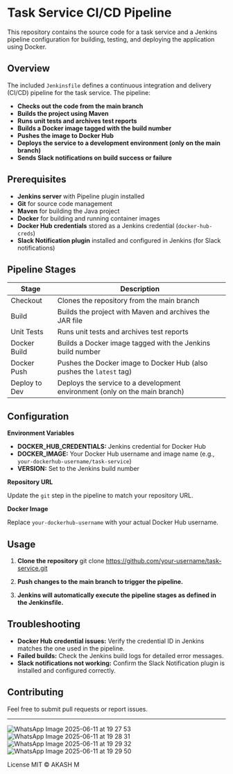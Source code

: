 # Task Service CI/CD Pipeline

This repository contains the source code for a task service and a Jenkins pipeline configuration for building, testing, and deploying the application using Docker.

## Overview

The included `Jenkinsfile` defines a continuous integration and delivery (CI/CD) pipeline for the task service. The pipeline:

- **Checks out the code from the main branch**
- **Builds the project using Maven**
- **Runs unit tests and archives test reports**
- **Builds a Docker image tagged with the build number**
- **Pushes the image to Docker Hub**
- **Deploys the service to a development environment (only on the main branch)**
- **Sends Slack notifications on build success or failure**

## Prerequisites

- **Jenkins server** with Pipeline plugin installed
- **Git** for source code management
- **Maven** for building the Java project
- **Docker** for building and running container images
- **Docker Hub credentials** stored as a Jenkins credential (`docker-hub-creds`)
- **Slack Notification plugin** installed and configured in Jenkins (for Slack notifications)

## Pipeline Stages

| Stage            | Description                                                                 |
|------------------|-----------------------------------------------------------------------------|
| Checkout         | Clones the repository from the main branch                                  |
| Build            | Builds the project with Maven and archives the JAR file                     |
| Unit Tests       | Runs unit tests and archives test reports                                   |
| Docker Build     | Builds a Docker image tagged with the Jenkins build number                  |
| Docker Push      | Pushes the Docker image to Docker Hub (also pushes the `latest` tag)        |
| Deploy to Dev    | Deploys the service to a development environment (only on the main branch)  |

## Configuration

**Environment Variables**

- **DOCKER_HUB_CREDENTIALS:** Jenkins credential for Docker Hub
- **DOCKER_IMAGE:** Your Docker Hub username and image name (e.g., `your-dockerhub-username/task-service`)
- **VERSION:** Set to the Jenkins build number

**Repository URL**

Update the `git` step in the pipeline to match your repository URL.

**Docker Image**

Replace `your-dockerhub-username` with your actual Docker Hub username.

## Usage

1. **Clone the repository**
git clone https://github.com/your-username/task-service.git

2. **Push changes to the main branch to trigger the pipeline.**
3. **Jenkins will automatically execute the pipeline stages as defined in the Jenkinsfile.**

## Troubleshooting

- **Docker Hub credential issues:** Verify the credential ID in Jenkins matches the one used in the pipeline.
- **Failed builds:** Check the Jenkins build logs for detailed error messages.
- **Slack notifications not working:** Confirm the Slack Notification plugin is installed and configured correctly.

## Contributing

Feel free to submit pull requests or report issues.

---
![WhatsApp Image 2025-06-11 at 19 27 53](https://github.com/user-attachments/assets/80929f49-6e99-483b-b991-dd107220c6c0)
![WhatsApp Image 2025-06-11 at 19 28 31](https://github.com/user-attachments/assets/27694b47-cdc2-4726-91f5-449acb51d11a)
![WhatsApp Image 2025-06-11 at 19 29 32](https://github.com/user-attachments/assets/b6d88ac2-cc9c-4465-886c-b1139d5f5d56)
![WhatsApp Image 2025-06-11 at 19 29 50](https://github.com/user-attachments/assets/a13879a4-4895-4ce7-b249-eaab9ec31f6a)



License MIT © AKASH M
